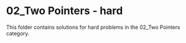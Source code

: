# 02_Two Pointers - hard
This folder contains solutions for hard problems in the 02_Two Pointers category.
